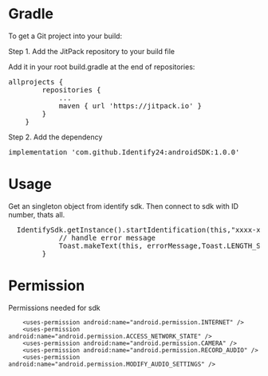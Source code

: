 # Gradle
To get a Git project into your build:

Step 1. Add the JitPack repository to your build file

Add it in your root build.gradle at the end of repositories:
	
 <pre>allprojects { 
		repositories {
			...
			maven { url 'https://jitpack.io' }
		}
	}</pre>
	
Step 2. Add the dependency

<pre>implementation 'com.github.Identify24:androidSDK:1.0.0'</pre>

# Usage

Get an singleton object from identify sdk. Then connect to sdk with ID number, thats all.

<pre>
  IdentifySdk.getInstance().startIdentification(this,"xxxx-xxxx-xxxx-xxxx-xxxxxxx"){ errorMessage ->
            // handle error message
            Toast.makeText(this, errorMessage,Toast.LENGTH_SHORT).show()
        }
</pre>

# Permission

Permissions needed for sdk

```
    <uses-permission android:name="android.permission.INTERNET" />
    <uses-permission android:name="android.permission.ACCESS_NETWORK_STATE" />
    <uses-permission android:name="android.permission.CAMERA" />
    <uses-permission android:name="android.permission.RECORD_AUDIO" />
    <uses-permission android:name="android.permission.MODIFY_AUDIO_SETTINGS" />
```
